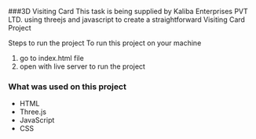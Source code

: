 
###3D Visiting Card
This task is being supplied by Kaliba Enterprises PVT LTD. using threejs and javascript to create a straightforward Visiting Card Project

Steps to run the project
To run this project on your machine
1. go to index.html file
2. open with live server to run the project

### What was used on this project

- HTML
- Three.js
- JavaScript
- CSS
